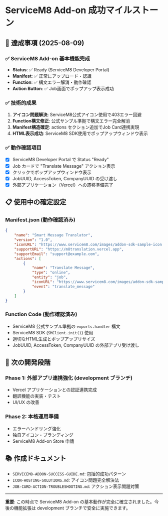 # ServiceM8 Add-on 成功マイルストーン

## 🎉 達成事項 (2025-08-09)

### ✅ ServiceM8 Add-on 基本機能完成
- **Status**: ✅ Ready (ServiceM8 Developer Portal)
- **Manifest**: ✅ 正常にアップロード・認識
- **Function**: ✅ 構文エラー解消・動作確認
- **Action Button**: ✅ Job画面でポップアップ表示成功

### ✅ 技術的成果
1. **アイコン問題解決**: ServiceM8公式アイコン使用で403エラー回避
2. **Function構文修正**: 公式サンプル準拠で構文エラー完全解消
3. **Manifest構造確定**: actions セクション追加でJob Card連携実現
4. **HTML表示成功**: ServiceM8 SDK使用でポップアップウィンドウ表示

### ✅ 動作確認項目
- [x] ServiceM8 Developer Portal で Status "Ready"
- [x] Job カードで "Translate Message" アクション表示
- [x] クリックでポップアップウィンドウ表示
- [x] JobUUID, AccessToken, CompanyUUID の受け渡し
- [x] 外部アプリケーション（Vercel）への遷移準備完了

## 📋 使用中の確定設定

### Manifest.json (動作確認済み)
```json
{
    "name": "Smart Message Translator",
    "version": "1.0",
    "iconURL": "https://www.servicem8.com/images/addon-sdk-sample-icon.png",
    "supportURL": "https://m8translation.vercel.app",
    "supportEmail": "support@example.com",
    "actions": [
        {
            "name": "Translate Message",
            "type": "online",
            "entity": "job",
            "iconURL": "https://www.servicem8.com/images/addon-sdk-sample-icon.png",
            "event": "translate_message"
        }
    ]
}
```

### Function Code (動作確認済み)
- ServiceM8 公式サンプル準拠の `exports.handler` 構文
- ServiceM8 SDK (`SMClient.init()`) 使用
- 適切なHTML生成とポップアップリサイズ
- JobUUID, AccessToken, CompanyUUID の外部アプリ受け渡し

## 🚀 次の開発段階

### Phase 1: 外部アプリ連携強化 (development ブランチ)
- Vercel アプリケーションとの認証連携完成
- 翻訳機能の実装・テスト
- UI/UX の改善

### Phase 2: 本格運用準備
- エラーハンドリング強化
- 独自アイコン・ブランディング
- ServiceM8 Add-on Store 申請

## 📚 作成ドキュメント
- `SERVICEM8-ADDON-SUCCESS-GUIDE.md`: 包括的成功パターン
- `ICON-HOSTING-SOLUTIONS.md`: アイコン問題完全解決法  
- `JOB-CARD-ACTION-TROUBLESHOOTING.md`: アクション表示問題対策

---

**重要**: この時点で ServiceM8 Add-on の基本動作が完全に確立されました。今後の機能拡張は development ブランチで安全に実施できます。